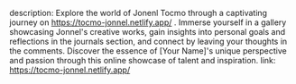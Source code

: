 description: Explore the world of Jonenl Tocmo through a captivating journey 
on https://tocmo-jonnel.netlify.app/ . Immerse yourself in a gallery 
showcasing Jonnel's creative works, gain insights into personal goals and 
reflections in the journals section, and connect by leaving your thoughts 
in the comments. Discover the essence of [Your Name]'s unique perspective 
and passion through this online showcase of talent and inspiration.
link: https://tocmo-jonnel.netlify.app/
